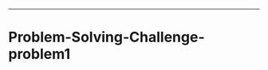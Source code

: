 -----------------------------------------------------------------------------------
# Problem-Solving-Challenge-problem1
